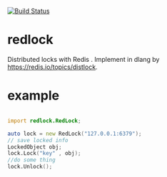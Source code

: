 [![Build Status](https://travis-ci.org/huntlabs/redlock.svg?branch=master)](https://travis-ci.org/huntlabs/redlock)
# redlock

Distributed locks with Redis . 
Implement in dlang by https://redis.io/topics/distlock.

# example
````d	

import redlock.RedLock;

auto lock = new RedLock("127.0.0.1:6379");
// save locked info
LockedObject obj;
lock.Lock("key" , obj);
//do some thing
lock.Unlock();


````	
	
